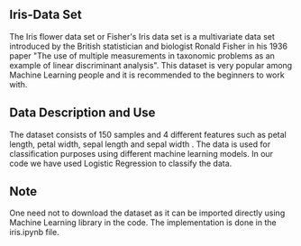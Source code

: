 ## Iris-Data Set
The Iris flower data set or Fisher's Iris data set is a multivariate data set introduced by the British statistician and biologist Ronald Fisher in his 1936 paper "The use of multiple measurements in taxonomic problems as an example of linear discriminant analysis". This dataset is very popular among Machine Learning people and it is recommended to the beginners to work with.
## Data Description and Use
The dataset consists of 150 samples and 4 different features such as petal length, petal width, sepal length and sepal width . The data is used for classification purposes using different machine learning models. In our code we have used Logistic Regression to classify the data.
## Note 
One need not to download the dataset as it can be imported directly using Machine Learning library in the code. The implementation is done in the iris.ipynb file.
